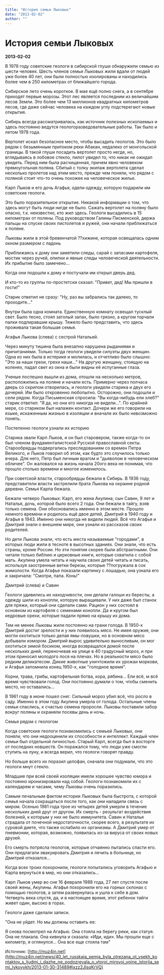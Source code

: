 ```yaml
---
title: "История семьи Лыковых"
date: "2013-02-02"
author: ""
---
```


# История семьи Лыковых

**2013-02-02** 

В 1978 году советские геологи в сибирской глуши обнаружили семью из шести человек. Шесть членов семьи Лыковых жили вдали от людей уже более 40 лет, они были полностью изолированы и находились более чем в 250 километрах от ближайшего города.

Сибирское лето очень короткое. В мае ещё полно снега, а в сентябре приходят первые морозы. Этот лес является последним из величайшим лесов Земли. Это более чем 13 миллионов квадратных километров лесов, где даже сейчас человека на каждом углу подстерегают новые открытия.

Сибирь всегда рассматривалась, как источник полезных ископаемых и здесь постоянно ведутся геологоразведовательные работы. Так было и летом 1978 года.

Вертолет искал безопасное место, чтобы высадить геологов. Это было рядом с безымянным притоком реки Абакан, недалеко от монгольской границы. В такой глуши посадить вертолет просто негде, но, вглядываясь в лобовое стекло, пилот увидел то, что никак не ожидал увидеть. Перед ним была расчищенная, причем явно человеком прямоугольная поляна. Сбитый с толку экипаж вертолета сделал несколько пролетов над этим место, прежде чем поняли, что рядом с поляной стоит что-то очень похожее на человеческое жилье.

Карп Лыков и его дочь Агафья, одели одежду, которую подарили им советские геологи.

Это было поразительное открытие. Никакой информации о том, что здесь могут быть люди нигде не было. Сажать вертолет на поляну было опасно, т.к. неизвестно, кто жил здесь. Геологи высадились в 15 километрах от поляны. Под руководством Галины Писменской, держа пальцы на спуске своих пистолетов и ружей, они начали приближаться к поляне.

Лыковы жили в этой бревенчатой ??хижине, которая освещалась одним окном размером с ладонь

Приближаясь к дому они заметили следы, сарай с запасами картофеля, мостик через ручей, опилки и явные следы человеческой деятельности. Их прибытие было замечено...

Когда они подошли к дому и постучали им открыл дверь дед.

И кто-то из группы по-простетски сказал: "Привет, дед! Мы пришли в гости!" 

Старик ответил не сразу: "Ну, раз вы забрались так далеко, то проходите..." 

Внутри была одна комната. Единственную комнату освещал тусклый свет. Было тесно, стоял затхлый запах, было грязно, а кругом торчали палки подпиравшие крышу. Тяжело было представить, что здесь проживала такая большая семья.

Агафья Лыкова (слева) с сестрой Натальей.

Через минуту тишина была внезапно нарушена рыданиями и причитаниями. Только тогда геологи увидели силуэты двух женщин. Одна из них была в истерике и молилась, и отчетливо было слышно: "Это за наши грехи, грехи наши..." На другую женщину, стоящую на коленях, падал свет из окна и были видны её испуганные глаза.

Ученые поспешно вышли из дома, отошли на несколько метров, расположились на поляне и начали есть. Примерно через полчаса дверь со скрипом отворилась, и геологи увидели старика и двух его дочерей. Им было откровенно любопытно. Осторожно, они подошли и сели рядом. Когда Письменская спросила: "Вы когда-нибудь ели хлеб?" старик ответил: "Я да, но они его никогда не видели...". По крайней мере, со стариком был налажен контакт. Дочери же его говорили на языке, искаженным жизнью в изоляции и вначале их было невозможно понять.

Постепенно геологи узнали их историю

Старика звали Карп Лыков, и он был старовером, также когда-то он был членом фундаменталистской Русской православной секты. Старообрядцы подвергались преследованиям со времен Петра Великого, и Лыков говорил об этом, как будто это случилось только вчера. Для него, Петр был личным врагом и "дьяволом в человеческом обличее". Он жаловался на жизнь начала 20ого века не понимая, что прошло столько времени и многое изменилось.

При советской власти, старообрядцы бежали в Сибирь. В 1936 году, представители власти застрелили брата Лыкова на окраине родной деревни. Семья Карпа бежала.

Бежали четверо Лыковых: Карп, его жена Акулина; сын Савин, 9 лет и Наталья, дочь, которой было всего 2 года. Они бежали в тайгу, взяв только семена. Они обосновались именно в этом месте. Прошло немного времени и родилось ещё двое детей, Дмитрий в 1940 году и Агафья в 1943. Именно они никогда не видели людей. Всё что Агафья и Дмитрий знали о внешнем мире, они узнали из рассказов своих родителей.

Но дети Лыкова знали, что есть места называемые "городами", в которых люди жили в тесноте в высотных зданиях. Они знали, что есть страны, кроме России. Но эти понятия скорее были абстрактными. Они читали только библию и церковные книги, которые схватила с собой мать. Акулина умела читать и научила своих детей читать и писать, используя заостренные ветки березы, которые ??погружала в сок жимолости. Когда Агафье показали картинку с лошадью, она узнала его и закричала: "Смотри, папа. Конь!"

Дмитрий (слева) и Савин

Геологи удивились их находчивости, они делали галоши из бересты, а одежду шили из конопли, которую выращивали. У них даже был станок для пряжи, который они сделали сами. Рацион у них состоял в основном из картофеля с семенами конопли. Да и кругом был кедровые орехи, которые падали прямо на крышу их дома.

Тем не менее Лыковы жили постоянно на грани голода. В 1950-х Дмитрий достиг зрелости и у них появилось мясо. Не имея оружия, они могли охотиться только делая ямы-ловушки, но в основном мясо добывали измором. Дмитрий вырос удивительно выносливым, он мог охотиться зимой босиком, иногда возвращался домой после нескольких дней, переночевав на улице в 40 градусный мороз, и при этом приносил молодого лося на плечах. Но в реальности мясо было редким деликатесом. Дикие животные уничтожили их урожаи моркови, и Агафья запомнила конец 1950-х, как "голодное время".

Корни, трава, грибы, картофельная ботва, кора, рябина... Ели всё, м всё время чувствовали голод. Они постоянно думали о том, чтобы сменить место, но оставались...

В 1961 году в июне пошел снег. Сильный мороз убил всё, что росло в саду. Именно в этом году Акулина умерла от голода. Остальные члены семьи спаслись, к счастью семена проросли. Лыковы поставили забор вокруг поляны и охраняли посевы день и ночь.

Семья рядом с геологом

Когда советские геологи познакомились с семьей Лыковых, они поняли, что они недооценили их способности и интеллект. Каждый член семьи был отдельной личностью. Старый Карп, всегда был в восторге от последних новшеств. Он поражался тому, что люди уже смогли ступить на луну, и всегда верил, что геологи говорят правду.

Но больше всего их поразил целофан, сначала они подумали, что это геологи мнут стекло.

Младшие при всей своей изоляции имели хорошее чувство юмора и постоянно иронизировали над собой. Геологи познакомили их с календарем и часами, чему Лыковы очень поразились.

Самым печальным фактом истории Лыковых была быстрота, с которой семья начала сокращаться после того, как они наладили связь с миром. Осенью 1981 года трое из четырех детей умерли в течение нескольких дней друг от другом. Их смерть - результат воздействия болезней, к которым у них не было иммунитета. Савин и Наталья страдала от почечной недостаточности, скорее всего, в результате их суровой диете, что также ослабило их организмы. А Дмитрий умер от пневмонии, которая, возможно, появилась из-за вируса от своих новых друзей.

Его смерть потрясла геологов, которые отчаянно пытались спасти его. Они предлагали эвакуировать Дмитрия и лечить в больнице, но Дмитрий отказался...

Когда всех троих похоронили, геологи попытались уговорить Агафью и Карпа вернуться в мир, но они отказались...

Карп Лыков умер во сне 16 февраля 1988 года, 27 лет спустя после своей жены, Акулины. Агафья похоронили его на горных склонах с помощью геологов, а затем развернулась и ушла к себе в дом. Четверть века спустя, да, и в настоящее время, этот ребенок тайги живет один, высоко в горах.

Геологи даже сделали записи.

 "Она не уйдет. Но мы должны оставить ее: 

Я снова посмотрел на Агафью. Она стояла на берегу реки, как статуя. Она не плакала. Она кивнула и сказала: «Иди, иди». Мы прошли еще с километр, я оглянулся... Она все еще стояла там"

Источник: [http://muz4in.net](http://muz4in.net/news/40_let_russkaja_semja_byla_otrezana_ot_vsekh_kontaktov_s_ljudmi_i_dazhe_ne_podozrevala_o_vtoroj_mirovoj_vojne_istorija_semi_lykovykh/2013-01-30-31489#ixzz2JlsqKrVQ)